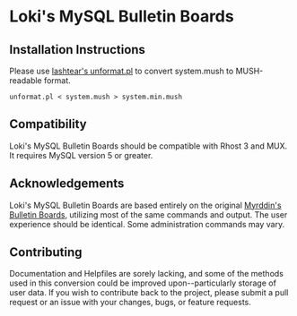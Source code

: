 # Loki's MySQL Bulletin Boards

## Installation Instructions
Please use [lashtear's unformat.pl](https://github.com/kkragenbrink/mush-unformat) to convert system.mush to MUSH-readable format.

```unformat.pl < system.mush > system.min.mush```

## Compatibility
Loki's MySQL Bulletin Boards should be compatible with Rhost 3 and MUX.  It requires MySQL version 5 or greater.

## Acknowledgements
Loki's MySQL Bulletin Boards are based entirely on the original [Myrddin's Bulletin Boards](http://myrddin.annelions.com/myrddin_bb.v406.txt), utilizing most of the same commands and output. The user experience should be identical.  Some administration commands may vary.

## Contributing
Documentation and Helpfiles are sorely lacking, and some of the methods used in this conversion could be improved upon--particularly storage of user data. If you wish to contribute back to the project, please submit a pull request or an issue with your changes, bugs, or feature requests.